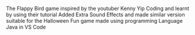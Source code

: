 The Flappy Bird game inspired by the youtuber Kenny Yip Coding and learnt by using their tutorial 
Added Extra Sound Effects and made similar version suitable for the Halloween 
Fun game made using programming Language Java in VS Code 
